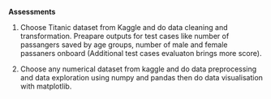 **Assessments**

1. Choose Titanic dataset from Kaggle and do data cleaning and transformation. Preapare outputs for test cases like number of passangers saved by age groups, number of male and female passaners onboard (Additional test cases evaluaton brings more score).
  
2. Choose any numerical dataset from kaggle and do data preprocessing and data exploration using numpy and pandas then do data visualisation with matplotlib.
